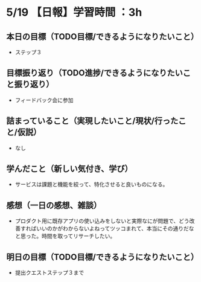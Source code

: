 # 5/19 【日報】学習時間 ：3h
## 本日の目標（TODO目標/できるようになりたいこと）
- ステップ３
## 目標振り返り（TODO進捗/できるようになりたいこと振り返り）
- フィードバック会に参加
## 詰まっていること（実現したいこと/現状/行ったこと/仮説）
- なし
## 学んだこと（新しい気付き、学び）
- サービスは課題と機能を絞って、特化させると良いものになる。
## 感想（一日の感想、雑談）
- プロダクト用に既存アプリの使い込みをしないと実際なにが問題で、どう改善すればいいのかがわからないよねってツッコまれて、本当にその通りだなと思った。時間を取ってリサーチしたい。
## 明日の目標（TODO目標/できるようになりたいこと）
- 提出クエストステップ３まで
